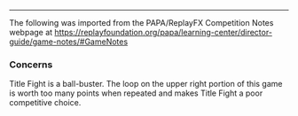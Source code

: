 ***
The following was imported from the PAPA/ReplayFX Competition Notes webpage at https://replayfoundation.org/papa/learning-center/director-guide/game-notes/#GameNotes

### Concerns
            
Title Fight is a ball-buster. The loop on the upper right portion of this game is worth too many points when repeated and makes Title Fight a poor competitive choice.